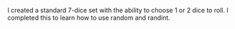 I created a standard 7-dice set with the ability to choose 1 or 2 dice to roll. 
I completed this to learn how to use random and randint. 
